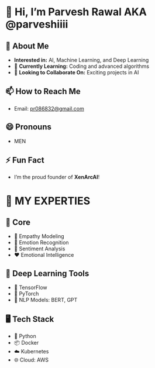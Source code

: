 # 👋 Hi, I’m Parvesh Rawal AKA @parveshiiii  

## 👀 About Me
- **Interested in:** AI, Machine Learning, and Deep Learning  
- 🌱 **Currently Learning:** Coding and advanced algorithms  
- 💞️ **Looking to Collaborate On:** Exciting projects in AI  

## 📫 How to Reach Me
- Email: pr086832@gmail.com  

## 😄 Pronouns
- MEN 

## ⚡ Fun Fact
- I’m the proud founder of **XenArcAI**!
# 🤖 MY EXPERTIES  

## 🌟 Core 
- 🧠 Empathy Modeling  
- 💬 Emotion Recognition  
- 📝 Sentiment Analysis  
- ❤️ Emotional Intelligence  

## 🔧 Deep Learning Tools  
- 🔷 TensorFlow  
- 🔶 PyTorch  
- 🧩 NLP Models: BERT, GPT  

## 🖥️ Tech Stack  
- 🐍 Python  
- 📦 Docker  
- ☁️ Kubernetes  
- 🌐 Cloud: AWS  
